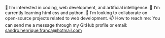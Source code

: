 👀 I’m interested in coding, web development, and artificial intelligence.
🌱 I’m currently learning html css and python.
💞️ I’m looking to collaborate on open-source projects related to web development.
📫 How to reach me: You can send me a message through my GitHub profile or email: sandro.henrique.franca@hotmail.com
<!---
SandroHF22/SandroHF22 is a ✨ special ✨ repository because its `README.md` (this file) appears on your GitHub profile.
You can click the Preview link to take a look at your changes.
--->
